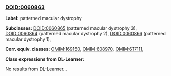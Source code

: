 
### [DOID:0060863](http://purl.obolibrary.org/obo/DOID_0060863)
**Label:** patterned macular dystrophy

**Subclasses:** [DOID:0060865](http://purl.obolibrary.org/obo/DOID_0060865) (patterned macular dystrophy 3), [DOID:0060864](http://purl.obolibrary.org/obo/DOID_0060864) (patterned macular dystrophy 2), [DOID:0060866](http://purl.obolibrary.org/obo/DOID_0060866) (patterned macular dystrophy 1), 

**Corr. equiv. classes:** [OMIM:169150](http://purl.obolibrary.org/obo/OMIM_169150), [OMIM:608970](http://purl.obolibrary.org/obo/OMIM_608970), [OMIM:617111](http://purl.obolibrary.org/obo/OMIM_617111), 

**Class expressions from DL-Learner:**

No results from DL-Learner...




